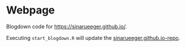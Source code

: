 # Webpage

Blogdown code for https://sinarueeger.github.io/. 

Executing `start_blogdown.R` will update the [sinarueeger.github.io-repo](https://github.com/sinarueeger/sinarueeger.github.io).

